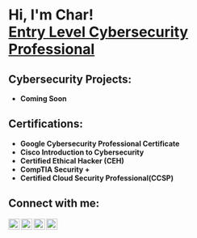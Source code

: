 <h1>Hi, I'm Char! <br/><a href="https://www.linkedin.com/in/charbanks/">Entry Level Cybersecurity Professional</a></h1>

  <h2> Cybersecurity Projects:</h2>

- <b>Coming Soon</b>


 <h2>Certifications:</h2>

- <b>Google Cybersecurity Professional Certificate</b>
- <b>Cisco Introduction to Cybersecurity</b>
- <b>Certified Ethical Hacker (CEH)</b>
- <b>CompTIA Security + </b>
- <b>Certified Cloud Security Professional(CCSP)</b>

<h2>  Connect with me:</h2>

[<img align="left" alt="MsCharBanks | YouTube" width="22px" src="https://cdn.jsdelivr.net/npm/simple-icons@v3/icons/youtube.svg" />][youtube]
[<img align="left" alt="MsCharBanks | Twitter" width="22px" src="https://cdn.jsdelivr.net/npm/simple-icons@v3/icons/twitter.svg" />][twitter]
[<img align="left" alt="CharBanks | LinkedIn" width="22px" src="https://cdn.jsdelivr.net/npm/simple-icons@v3/icons/linkedin.svg" />][linkedin]
[<img align="left" alt="CharBanks | Instagram" width="22px" src="https://cdn.jsdelivr.net/npm/simple-icons@v3/icons/instagram.svg" />][instagram]

[twitter]: https://twitter.com/mscharbanks
[youtube]: https://www.youtube.com/c/mscharbanks
[instagram]: https://www.instagram.com/mscharbabe/
[linkedin]: https://linkedin.com/in/charbanks

<!--
**mscharbanks/mscharbanks** is a ✨ _special_ ✨ repository because its `README.md` (this file) appears on your GitHub profile.

Here are some ideas to get you started:

- 🔭 I’m currently working on ...
- 🌱 I’m currently learning ...
- 👯 I’m looking to collaborate on ...
- 🤔 I’m looking for help with ...
- 💬 Ask me about ...
- 📫 How to reach me: ...
- 😄 Pronouns: ...
- ⚡ Fun fact: ...
-->
